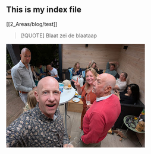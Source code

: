 ## This is my index file

[[2_Areas/blog/test]]


> [!QUOTE] 
> Blaat zei de blaataap





[![](2025-05-25_google-photo_180631.jpg)]({{google_photo_url}) 
